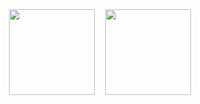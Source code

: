 <div style="display: flex; flex-direction: row; justify-content: center; align-items: center; gap: 20px; flex-wrap: wrap;">
  <img height="150" src="https://github-readme-stats.vercel.app/api?username=hasindu-nagolla&show_icons=true&bg_color=00000000&hide_border=true&token=secrets.GH_TOKEN" />
  <img height="150" src="https://github-readme-stats.vercel.app/api/top-langs/?username=hasindu-nagolla&bg_color=00000000&hide_border=true&layout=compact&token=secrets.GH_TOKEN" />
</div>
